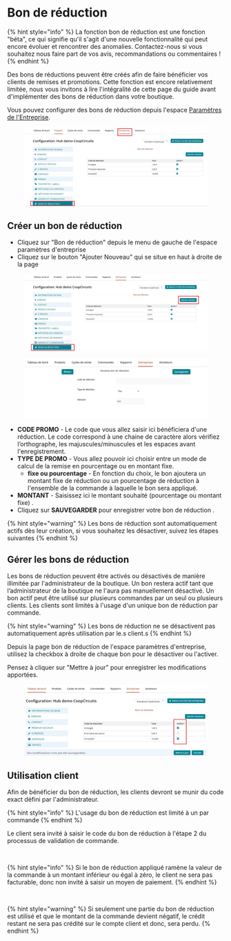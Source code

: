 # Bon de réduction

{% hint style="info" %}
La fonction bon de réduction est une fonction "béta", ce qui signifie qu'il s'agit d'une nouvelle fonctionnalité qui peut encore évoluer et rencontrer des anomalies. Contactez-nous si vous souhaitez nous faire part de vos avis, recommandations ou commentaires !&#x20;
{% endhint %}

Des bons de réductions peuvent être créés afin de faire bénéficier vos clients de remises et promotions. Cette fonction est encore relativement limitée, nous vous invitons à lire l'intégralité de cette page du guide avant d'implémenter des bons de réduction dans votre boutique.&#x20;

Vous pouvez configurer des bons de réduction depuis l'espace [Paramètres de l'Entreprise](https://guide.openfoodnetwork.org/v/fr/basic-features/enterprise-profile/enterprise-settings).

<figure><img src="../../.gitbook/assets/bon_reduction_edit.jpg" alt=""><figcaption></figcaption></figure>



## Créer un bon de réduction

* Cliquez sur "Bon de réduction" depuis le menu de gauche de l'espace paramètres d'entreprise
* Cliquez sur le bouton "Ajouter Nouveau" qui se situe en haut à droite de la page

<figure><img src="../../.gitbook/assets/bon_reduction_creer_edit.jpg" alt=""><figcaption></figcaption></figure>

<figure><img src="../../.gitbook/assets/bon_reduction_creer2_edit.jpg" alt=""><figcaption></figcaption></figure>

* **CODE PROMO** - Le code que vous allez saisir ici bénéficiera d'une réduction. Le code correspond à une chaine de caractère alors vérifiez l’orthographe, les majuscules/minuscules et les espaces avant l'enregistrement.&#x20;
* **TYPE DE PROMO** - Vous allez pouvoir ici choisir entre un mode de calcul de la remise en pourcentage ou en montant fixe.
  * **fixe ou pourcentage** - En fonction du choix, le bon ajoutera un montant fixe de réduction ou un pourcentage de réduction à l'ensemble de la commande à laquelle le bon sera appliqué.
* **MONTANT** - Saisissez ici le montant souhaité (pourcentage ou montant fixe) .
* Cliquez sur **SAUVEGARDER** pour enregistrer votre bon de réduction .

{% hint style="warning" %}
Les bons de réduction sont automatiquement actifs dès leur création, si vous souhaitez les désactiver, suivez les étapes suivantes
{% endhint %}

## Gérer les bons de réduction

Les bons de réduction peuvent être activés ou désactivés de manière illimitée par l'administrateur de la boutique. Un bon restera actif tant que l’administrateur de la boutique ne l'aura pas manuellement désactivé. Un bon actif peut être utilisé sur plusieurs commandes par un seul ou plusieurs clients. Les clients sont limités à l'usage d'un unique bon de réduction par commande.&#x20;

{% hint style="warning" %}
Les bons de réduction ne se désactivent pas automatiquement après utilisation par le.s client.s
{% endhint %}

Depuis la page bon de réduction de l'espace paramètres d'entreprise, utilisez la checkbox à droite de chaque bon pour le désactiver ou l'activer.&#x20;

Pensez à cliquer sur "Mettre à jour" pour enregistrer les modifications apportées.

<figure><img src="../../.gitbook/assets/bon_reduction-maj_edit.jpg" alt=""><figcaption></figcaption></figure>



## Utilisation client&#x20;

Afin de bénéficier du bon de réduction, les clients devront se munir du code exact défini par l'administrateur.&#x20;

{% hint style="info" %}
L'usage du bon de réduction est limité à un par commande
{% endhint %}

Le client sera invité à saisir le code du bon de réduction à l'étape 2 du processus de validation de commande.

<figure><img src="../../.gitbook/assets/Capture d’écran 2024-01-02 à 15.09.43 (1).png" alt=""><figcaption></figcaption></figure>



{% hint style="info" %}
Si le bon de réduction appliqué ramène la valeur de la commande à un montant inférieur ou égal à zéro, le client ne sera pas facturable, donc non invité à saisir un moyen de paiement.
{% endhint %}

<figure><img src="../../.gitbook/assets/Capture d’écran 2024-01-02 à 15.26.45.png" alt=""><figcaption></figcaption></figure>

{% hint style="warning" %}
Si seulement une partie du bon de réduction est utilisé et que le montant de la commande devient négatif, le crédit restant ne sera pas crédité sur le compte client et donc, sera perdu.&#x20;
{% endhint %}
